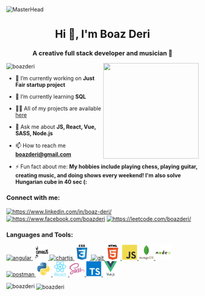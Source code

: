 ![MasterHead](https://res.cloudinary.com/boaz-sunday-proj/image/upload/v1674409696/wcqywfx7cufowhjrnick.png)
<h1 align="center">Hi 👋, I'm Boaz Deri</h1>
<h3 align="center">A creative full stack developer and musician 🎸</h3>

  <img align="right" src="https://media0.giphy.com/media/usXZmmgP9Z7kf39fnq/giphy.gif?cid=ecf05e470ay42nfhqayqw0p54vvrgaagalbkoyggbg5lgrjm&rid=giphy.gif&ct=g" height="250" width="250" alt="">

<p align="left"> <img src="https://komarev.com/ghpvc/?username=boazderi&label=Profile%20views&color=0e75b6&style=flat" alt="boazderi" /> </p>

- 🔭 I’m currently working on **Just Fair startup project**

- 🌱 I’m currently learning **SQL**

- 👨‍💻 All of my projects are available [here](https://github.com/boazderi?tab=repositories)

- 💬 Ask me about **JS, React, Vue, SASS, Node.js**

- 📫 How to reach me **boazderi@gmail.com**

- ⚡ Fun fact about me: **My hobbies include playing chess, playing guitar, creating music, and doing shows every weekend! I'm also solve Hungarian cube in 40 sec (:**

<h3 align="left">Connect with me:</h3>
<p align="left">
<a href="https://www.linkedin.com/in/boaz-deri/" target="blank"><img align="center" src="https://raw.githubusercontent.com/rahuldkjain/github-profile-readme-generator/master/src/images/icons/Social/linked-in-alt.svg" alt="https://www.linkedin.com/in/boaz-deri/" height="30" width="40" /></a>
<a href="https://www.facebook.com/boazderi" target="blank"><img align="center" src="https://raw.githubusercontent.com/rahuldkjain/github-profile-readme-generator/master/src/images/icons/Social/facebook.svg" alt="https://www.facebook.com/boazderi" height="30" width="40" /></a>
<a href="https://leetcode.com/boazderi/" target="blank"><img align="center" src="https://raw.githubusercontent.com/rahuldkjain/github-profile-readme-generator/master/src/images/icons/Social/leet-code.svg" alt="https://leetcode.com/boazderi/" height="30" width="40" /></a>
</p>

<h3 align="left">Languages and Tools:</h3>
<p align="left"> <a href="https://angular.io" target="_blank" rel="noreferrer"> <img src="https://angular.io/assets/images/logos/angular/angular.svg" alt="angular" width="40" height="40"/> </a> <a href="https://canvasjs.com" target="_blank" rel="noreferrer"> <img src="https://raw.githubusercontent.com/Hardik0307/Hardik0307/master/assets/canvasjs-charts.svg" alt="canvasjs" width="40" height="40"/> </a> <a href="https://www.chartjs.org" target="_blank" rel="noreferrer"> <img src="https://www.chartjs.org/media/logo-title.svg" alt="chartjs" width="40" height="40"/> </a> <a href="https://www.w3schools.com/css/" target="_blank" rel="noreferrer"> <img src="https://raw.githubusercontent.com/devicons/devicon/master/icons/css3/css3-original-wordmark.svg" alt="css3" width="40" height="40"/> </a> <a href="https://git-scm.com/" target="_blank" rel="noreferrer"> <img src="https://www.vectorlogo.zone/logos/git-scm/git-scm-icon.svg" alt="git" width="40" height="40"/> </a> <a href="https://www.w3.org/html/" target="_blank" rel="noreferrer"> <img src="https://raw.githubusercontent.com/devicons/devicon/master/icons/html5/html5-original-wordmark.svg" alt="html5" width="40" height="40"/> </a> <a href="https://developer.mozilla.org/en-US/docs/Web/JavaScript" target="_blank" rel="noreferrer"> <img src="https://raw.githubusercontent.com/devicons/devicon/master/icons/javascript/javascript-original.svg" alt="javascript" width="40" height="40"/> </a> <a href="https://www.mongodb.com/" target="_blank" rel="noreferrer"> <img src="https://raw.githubusercontent.com/devicons/devicon/master/icons/mongodb/mongodb-original-wordmark.svg" alt="mongodb" width="40" height="40"/> </a> <a href="https://nodejs.org" target="_blank" rel="noreferrer"> <img src="https://raw.githubusercontent.com/devicons/devicon/master/icons/nodejs/nodejs-original-wordmark.svg" alt="nodejs" width="40" height="40"/> </a> <a href="https://postman.com" target="_blank" rel="noreferrer"> <img src="https://www.vectorlogo.zone/logos/getpostman/getpostman-icon.svg" alt="postman" width="40" height="40"/> </a> <a href="https://www.python.org" target="_blank" rel="noreferrer"> <img src="https://raw.githubusercontent.com/devicons/devicon/master/icons/python/python-original.svg" alt="python" width="40" height="40"/> </a> <a href="https://reactjs.org/" target="_blank" rel="noreferrer"> <img src="https://raw.githubusercontent.com/devicons/devicon/master/icons/react/react-original-wordmark.svg" alt="react" width="40" height="40"/> </a> <a href="https://sass-lang.com" target="_blank" rel="noreferrer"> <img src="https://raw.githubusercontent.com/devicons/devicon/master/icons/sass/sass-original.svg" alt="sass" width="40" height="40"/> </a> <a href="https://www.typescriptlang.org/" target="_blank" rel="noreferrer"> <img src="https://raw.githubusercontent.com/devicons/devicon/master/icons/typescript/typescript-original.svg" alt="typescript" width="40" height="40"/> </a> <a href="https://vuejs.org/" target="_blank" rel="noreferrer"> <img src="https://raw.githubusercontent.com/devicons/devicon/master/icons/vuejs/vuejs-original-wordmark.svg" alt="vuejs" width="40" height="40"/> </a> </p>

<p><img align="left" src="https://github-readme-stats.vercel.app/api/top-langs?username=boazderi&show_icons=true&locale=en&layout=compact" alt="boazderi" /></p>

<p>&nbsp;<img align="center" src="https://github-readme-stats.vercel.app/api?username=boazderi&show_icons=true&locale=en" alt="boazderi" /></p>
